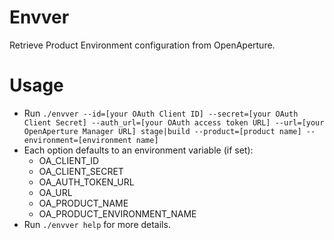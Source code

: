 Envver
======

Retrieve Product Environment configuration from OpenAperture.

# Usage
* Run `./envver --id=[your OAuth Client ID] --secret=[your OAuth Client Secret] --auth_url=[your OAuth access token URL] --url=[your OpenAperture Manager URL] stage|build --product=[product name] --environment=[environment name]`
* Each option defaults to an environment variable (if set):
  * OA_CLIENT_ID
  * OA_CLIENT_SECRET
  * OA_AUTH_TOKEN_URL
  * OA_URL
  * OA_PRODUCT_NAME
  * OA_PRODUCT_ENVIRONMENT_NAME
* Run `./envver help` for more details.
